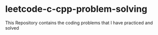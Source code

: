 # leetcode-c-cpp-problem-solving
This Repository contains the coding problems that I have practiced and solved
